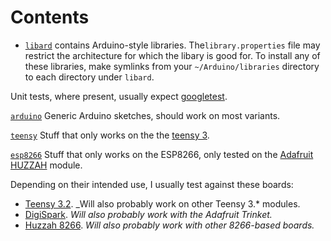# Contents

* [`libard`](libard)
contains Arduino-style libraries. The`library.properties` file may restrict the architecture for which the
libary is good for.  To install any of these libraries, make symlinks
from your `~/Arduino/libraries` directory to each directory under
`libard`.

Unit tests, where present, usually expect [googletest](https://github.com/google/googletest).



[`arduino`](arduino) Generic Arduino sketches, should work on most variants.

[`teensy`](teensy) Stuff that only works on the the
[teensy 3](http://www.pjrc.com/teensy/teensy31.html).

[`esp8266`](esp8266) Stuff that only works on the ESP8266, only tested on the
[Adafruit HUZZAH](https://www.adafruit.com/products/2471) module.


Depending on their intended use, I usually test against these boards:

* [Teensy 3.2](https://www.pjrc.com/store/teensy32.html). _Will also probably work on other Teensy 3.* modules.
* [DigiSpark](http://digistump.com/category/1). _Will also probably work with the Adafruit Trinket._
* [Huzzah 8266](https://www.adafruit.com/product/2471). _Will also probably work with other 8266-based boards._
